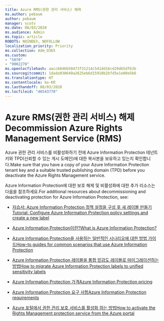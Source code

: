 ```yaml
---
title: Azure RMS(권한 관리 서비스) 해제
ms.author: pebaum
author: pebaum
manager: scotv
ms.date: 08/03/2020
ms.audience: Admin
ms.topic: article
ROBOTS: NOINDEX, NOFOLLOW
localization_priority: Priority
ms.collection: Adm_O365
ms.custom:
- "5070"
- "9002278"
ms.openlocfilehash: aacc6846b50473f31214c541dd16cd29d65df63b
ms.sourcegitcommit: 1dada930649a2625eb6d15910b2bfd5e1e00e5b6
ms.translationtype: HT
ms.contentlocale: ko-KR
ms.lasthandoff: 08/03/2020
ms.locfileid: "46543770"
---
```

# <a name="decommission-azure-rights-management-service-rms"></a><span data-ttu-id="d79ac-102">Azure RMS(권한 관리 서비스) 해제</span><span class="sxs-lookup"><span data-stu-id="d79ac-102">Decommission Azure Rights Management Service (RMS)</span></span>

<span data-ttu-id="d79ac-103">Azure 권한 관리 서비스를 비활성화하기 전에 Azure Information Protection 테넌트 키와 TPD(신뢰할 수 있는 게시 도메인)에 대한 복사본을 보유하고 있는지 확인합니다.</span><span class="sxs-lookup"><span data-stu-id="d79ac-103">Make sure that you have a copy of your Azure Information Protection tenant key and a suitable trusted publishing domain (TPD) before you deactivate the Azure Rights Management service.</span></span>

<span data-ttu-id="d79ac-104">Azure Information Protection에 대한 보호 해제 및 비활성화에 대한 추가 리소스는 다음을 참조하세요.</span><span class="sxs-lookup"><span data-stu-id="d79ac-104">For additional resources about decommissioning and deactivating protection for Azure Information Protection, see:</span></span>

- [<span data-ttu-id="d79ac-105">자습서: Azure Information Protection 정책 설정을 구성 후 새 레이블 만들기</span><span class="sxs-lookup"><span data-stu-id="d79ac-105">Tutorial: Configure Azure Information Protection policy settings and create a new label</span></span>](https://docs.microsoft.com/azure/information-protection/get-started/infoprotect-quick-start-tutorial)
- [<span data-ttu-id="d79ac-106">Azure Information Protection이란?</span><span class="sxs-lookup"><span data-stu-id="d79ac-106">What is Azure Information Protection?</span></span>](https://docs.microsoft.com/azure/information-protection/what-is-information-protection)
- [<span data-ttu-id="d79ac-107">Azure Information Protection을 사용하는 일반적인 시나리오에 대한 방법 가이드</span><span class="sxs-lookup"><span data-stu-id="d79ac-107">How-to guides for common scenarios that use Azure Information Protection</span></span>](https://docs.microsoft.com/azure/information-protection/how-to-guides)  
    
- [<span data-ttu-id="d79ac-108">Azure Information Protection 레이블을 통합 민감도 레이블로 마이그레이션하는 방법</span><span class="sxs-lookup"><span data-stu-id="d79ac-108">How to migrate Azure Information Protection labels to unified sensitivity labels</span></span>](https://docs.microsoft.com/azure/information-protection/configure-policy-migrate-labels)  
    
- [<span data-ttu-id="d79ac-109">Azure Information Protection 가격</span><span class="sxs-lookup"><span data-stu-id="d79ac-109">Azure Information Protection pricing</span></span>](https://azure.microsoft.com/pricing/details/information-protection)  
    
- [<span data-ttu-id="d79ac-110">Azure Information Protection 요구 사항</span><span class="sxs-lookup"><span data-stu-id="d79ac-110">Azure Information Protection requirements</span></span>](https://docs.microsoft.com/azure/information-protection/get-started/requirements)  
    
- [<span data-ttu-id="d79ac-111">Azure 포털에서 권한 관리 보호 서비스를 활성화 하는 방법</span><span class="sxs-lookup"><span data-stu-id="d79ac-111">How to activate the Rights Management protection service from the Azure portal</span></span>](https://docs.microsoft.com/azure/information-protection/deploy-use/activate-azure)